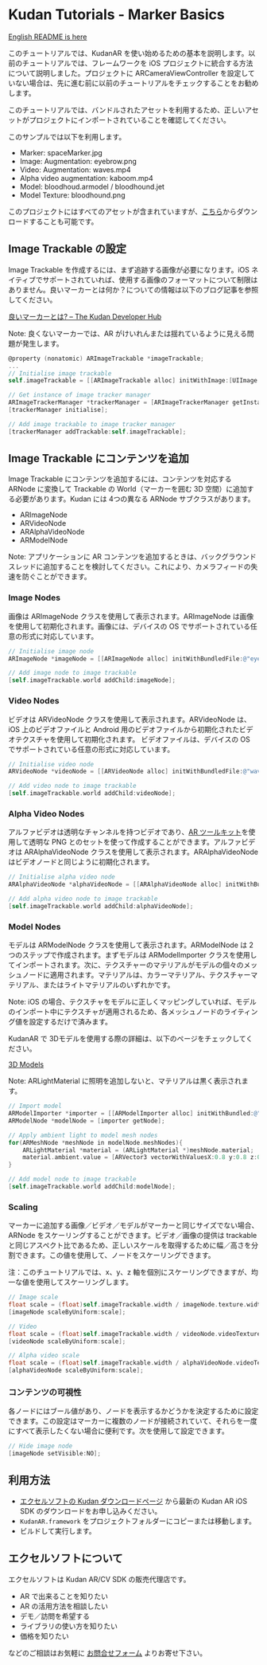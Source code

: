 # Kudan Tutorials - Marker Basics

[English README is here](./README_en.md)

このチュートリアルでは、KudanAR を使い始めるための基本を説明します。以前のチュートリアルでは、フレームワークを iOS プロジェクトに統合する方法について説明しました。プロジェクトに ARCameraViewController を設定していない場合は、先に進む前に以前のチュートリアルをチェックすることをお勧めします。

このチュートリアルでは、バンドルされたアセットを利用するため、正しいアセットがプロジェクトにインポートされていることを確認してください。

このサンプルでは以下を利用します。

* Marker: spaceMarker.jpg
* Image: Augmentation: eyebrow.png
* Video: Augmentation: waves.mp4
* Alpha video augmentation: kaboom.mp4
* Model: bloodhoud.armodel / bloodhound.jet
* Model Texture: bloodhound.png

このプロジェクトにはすべてのアセットが含まれていますが、[こちら](https://jp.xlsoft.com/demo2/kudan/tutorials/assets.zip)からダウンロードすることも可能です。

## Image Trackable の設定

Image Trackable を作成するには、まず追跡する画像が必要になります。iOS ネイティブでサポートされていれば、使用する画像のフォーマットについて制限はありません。良いマーカーとは何か？についての情報は以下のブログ記事を参照してください。

[良いマーカーとは? – The Kudan Developer Hub](https://www.xlsoft.com/doc/kudan/ja/what-makes-a-good-marker_jp/)

Note: 良くないマーカーでは、AR がけいれんまたは揺れているように見える問題が発生します。

```objectivec
@property (nonatomic) ARImageTrackable *imageTrackable;
...
// Initialise image trackable
self.imageTrackable = [[ARImageTrackable alloc] initWithImage:[UIImage imageNamed:@"spaceMarker.jpg"] name:@"space"];

// Get instance of image tracker manager
ARImageTrackerManager *trackerManager = [ARImageTrackerManager getInstance];
[trackerManager initialise];

// Add image trackable to image tracker manager
[trackerManager addTrackable:self.imageTrackable];
```

## Image Trackable にコンテンツを追加

Image Trackable にコンテンツを追加するには、コンテンツを対応する ARNode に変換して Trackable の World（マーカーを囲む 3D 空間）に追加する必要があります。Kudan には 4つの異なる ARNode サブクラスがあります。

* ARImageNode
* ARVideoNode
* ARAlphaVideoNode
* ARModelNode

Note: アプリケーションに AR コンテンツを追加するときは、バックグラウンドスレッドに追加することを検討してください。これにより、カメラフィードの失速を防ぐことができます。

### Image Nodes

画像は ARImageNode クラスを使用して表示されます。ARImageNode は画像を使用して初期化されます。画像には、デバイスの OS でサポートされている任意の形式に対応しています。

```objectivec
// Initialise image node
ARImageNode *imageNode = [[ARImageNode alloc] initWithBundledFile:@"eyebrow.png"];

// Add image node to image trackable
[self.imageTrackable.world addChild:imageNode];
```

### Video Nodes

ビデオは ARVideoNode クラスを使用して表示されます。ARVideoNode は、iOS 上のビデオファイルと Android 用のビデオファイルから初期化されたビデオテクスチャを使用して初期化されます。 ビデオファイルは、デバイスの OS でサポートされている任意の形式に対応しています。

```objectivec
// Initialise video node
ARVideoNode *videoNode = [[ARVideoNode alloc] initWithBundledFile:@"waves.mp4"];

// Add video node to image trackable
[self.imageTrackable.world addChild:videoNode];
```

### Alpha Video Nodes

アルファビデオは透明なチャンネルを持つビデオであり、[AR ツールキット](https://www.xlsoft.com/jp/products/kudan/download.html)を使用して透明な PNG とのセットを使って作成することができます。アルファビデオは ARAlphaVideoNode クラスを使用して表示されます。ARAlphaVideoNode はビデオノードと同じように初期化されます。


```objectivec
// Initialise alpha video node
ARAlphaVideoNode *alphaVideoNode = [[ARAlphaVideoNode alloc] initWithBundledFile:@"kaboom.mp4"];

// Add alpha video node to image trackable
[self.imageTrackable.world addChild:alphaVideoNode];
```

### Model Nodes

モデルは ARModelNode クラスを使用して表示されます。ARModelNode は 2つのステップで作成されます。まずモデルは ARModelImporter クラスを使用してインポートされます。次に、テクスチャーのマテリアルがモデルの個々のメッシュノードに適用されます。マテリアルは、カラーマテリアル、テクスチャーマテリアル、またはライトマテリアルのいずれかです。

Note: iOS の場合、テクスチャをモデルに正しくマッピングしていれば、モデルのインポート中にテクスチャが適用されるため、各メッシュノードのライティング値を設定するだけで済みます。

KudanAR で 3Dモデルを使用する際の詳細は、以下のページをチェックしてください。

[3D Models](https://www.xlsoft.com/doc/kudan/3d-models/)

Note: ARLightMaterial に照明を追加しないと、マテリアルは黒く表示されます。

```objectivec
// Import model
ARModelImporter *importer = [[ARModelImporter alloc] initWithBundled:@"ben.armodel"];
ARModelNode *modelNode = [importer getNode];

// Apply ambient light to model mesh nodes
for(ARMeshNode *meshNode in modelNode.meshNodes){
    ARLightMaterial *material = (ARLightMaterial *)meshNode.material;
    material.ambient.value = [ARVector3 vectorWithValuesX:0.8 y:0.8 z:0.8];;  
}

// Add model node to image trackable
[self.imageTrackable.world addChild:modelNode];
```

### Scaling

マーカーに追加する画像／ビデオ／モデルがマーカーと同じサイズでない場合、ARNode をスケーリングすることができます。ビデオ／画像の提供は trackable と同じアスペクト比であるため、正しいスケールを取得するために幅／高さを分割できます。この値を使用して、ノードをスケーリングできます。

注：このチュートリアルでは、x、y、z 軸を個別にスケーリングできますが、均一な値を使用してスケーリングします。

```objectivec
// Image scale
float scale = (float)self.imageTrackable.width / imageNode.texture.width;
[imageNode scaleByUniform:scale];

// Video
float scale = (float)self.imageTrackable.width / videoNode.videoTexture.width ;
[videoNode scaleByUniform:scale];

// Alpha video scale
float scale = (float)self.imageTrackable.width / alphaVideoNode.videoTexture.width;
[alphaVideoNode scaleByUniform:scale];
```

### コンテンツの可視性

各ノードにはブール値があり、ノードを表示するかどうかを決定するために設定できます。この設定はマーカーに複数のノードが接続されていて、それらを一度にすべて表示したくない場合に便利です。次を使用して設定できます。

```objectivec
// Hide image node
[imageNode setVisible:NO];
```


## 利用方法

- [エクセルソフトの Kudan ダウンロードページ](https://www.xlsoft.com/jp/products/kudan/download.html?utm_source=external&utm_medium=github&utm_campaign=xlsoft_Marker-Basics-iOS) から最新の Kudan AR iOS SDK のダウンロードをお申し込みください。
- `KudanAR.framework` をプロジェクトフォルダーにコピーまたは移動します。
- ビルドして実行します。

## エクセルソフトについて

エクセルソフトは Kudan AR/CV SDK の販売代理店です。

- AR で出来ることを知りたい
- AR の活用方法を相談したい
- デモ／訪問を希望する
- ライブラリの使い方を知りたい
- 価格を知りたい

などのご相談はお気軽に [お問合せフォーム](https://www.xlsoft.com/jp/services/xlsoft_form.html?option2=Kudan&utm_source=external&utm_medium=github&utm_campaign=xlsoft_Marker-Basics-iOS) よりお寄せ下さい。

